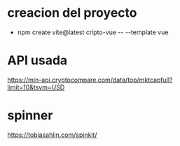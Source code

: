 # creacion del proyecto
- npm create vite@latest cripto-vue -- --template vue

# API usada 
https://min-api.cryptocompare.com/data/top/mktcapfull?limit=10&tsym=USD

# spinner 
https://tobiasahlin.com/spinkit/